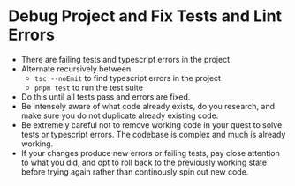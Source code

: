 # Debug Project and Fix Tests and Lint Errors

- There are failing tests and typescript errors in the project
- Alternate recursively between
  - `tsc --noEmit` to find typescript errors in the project
  - `pnpm test` to run the test suite
- Do this until all tests pass and errors are fixed.
- Be intensely aware of what code already exists, do you research, and make sure you do not duplicate already existing code.
- Be extremely careful not to remove working code in your quest to solve tests or typescript errors. The codebase is complex and much is already working.
- If your changes produce new errors or failing tests, pay close attention to what you did, and opt to roll back to the previously working state before trying again rather than continously spin out new code.
